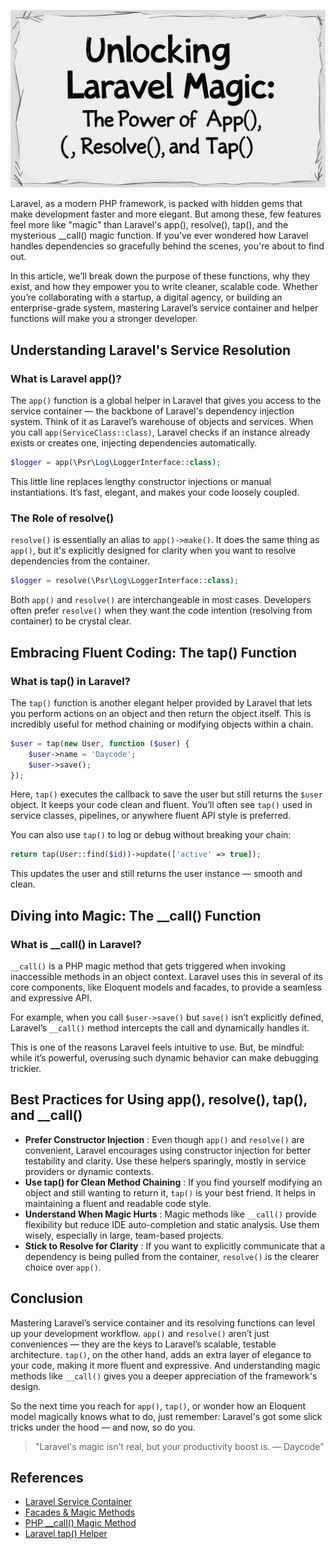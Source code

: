 <p align="center">
  <img src="https://github.com/dayCod/personal-article/blob/main/unlocking-laravel-magic-app-resolve-tap/image.jpg?raw=true" alt="Unlocking Laravel Magic: The Power of app(), resolve(), and tap()">
</p>

Laravel, as a modern PHP framework, is packed with hidden gems that make development faster and more elegant. But among these, few features feel more like "magic" than Laravel's app(), resolve(), tap(), and the mysterious __call() magic function. If you’ve ever wondered how Laravel handles dependencies so gracefully behind the scenes, you're about to find out.

In this article, we’ll break down the purpose of these functions, why they exist, and how they empower you to write cleaner, scalable code. Whether you’re collaborating with a startup, a digital agency, or building an enterprise-grade system, mastering Laravel’s service container and helper functions will make you a stronger developer.

## Understanding Laravel's Service Resolution

### What is Laravel app()?
The `app()` function is a global helper in Laravel that gives you access to the service container — the backbone of Laravel's dependency injection system. Think of it as Laravel’s warehouse of objects and services. When you call `app(ServiceClass::class)`, Laravel checks if an instance already exists or creates one, injecting dependencies automatically.

```php
$logger = app(\Psr\Log\LoggerInterface::class);
```

This little line replaces lengthy constructor injections or manual instantiations. It’s fast, elegant, and makes your code loosely coupled.

### The Role of resolve()
`resolve()` is essentially an alias to `app()->make()`. It does the same thing as `app()`, but it's explicitly designed for clarity when you want to resolve dependencies from the container.

```php
$logger = resolve(\Psr\Log\LoggerInterface::class);
```

Both `app()` and `resolve()` are interchangeable in most cases. Developers often prefer `resolve()` when they want the code intention (resolving from container) to be crystal clear.

## Embracing Fluent Coding: The tap() Function

### What is tap() in Laravel?
The `tap()` function is another elegant helper provided by Laravel that lets you perform actions on an object and then return the object itself. This is incredibly useful for method chaining or modifying objects within a chain.

```php
$user = tap(new User, function ($user) {
    $user->name = 'Daycode';
    $user->save();
});
```

Here, `tap()` executes the callback to save the user but still returns the `$user` object. It keeps your code clean and fluent. You’ll often see `tap()` used in service classes, pipelines, or anywhere fluent API style is preferred.

You can also use `tap()` to log or debug without breaking your chain:

```php
return tap(User::find($id))->update(['active' => true]);
```

This updates the user and still returns the user instance — smooth and clean.

## Diving into Magic: The __call() Function

### What is __call() in Laravel?

`__call()` is a PHP magic method that gets triggered when invoking inaccessible methods in an object context. Laravel uses this in several of its core components, like Eloquent models and facades, to provide a seamless and expressive API.

For example, when you call `$user->save()` but `save()` isn’t explicitly defined, Laravel’s `__call()` method intercepts the call and dynamically handles it.

This is one of the reasons Laravel feels intuitive to use. But, be mindful: while it’s powerful, overusing such dynamic behavior can make debugging trickier.

## Best Practices for Using app(), resolve(), tap(), and __call()
- **Prefer Constructor Injection** : Even though `app()` and `resolve()` are convenient, Laravel encourages using constructor injection for better testability and clarity. Use these helpers sparingly, mostly in service providers or dynamic contexts.
- **Use tap() for Clean Method Chaining** : If you find yourself modifying an object and still wanting to return it, `tap()` is your best friend. It helps in maintaining a fluent and readable code style.
- **Understand When Magic Hurts** : Magic methods like `__call()` provide flexibility but reduce IDE auto-completion and static analysis. Use them wisely, especially in large, team-based projects.
- **Stick to Resolve for Clarity** : If you want to explicitly communicate that a dependency is being pulled from the container, `resolve()` is the clearer choice over `app()`.

## Conclusion
Mastering Laravel’s service container and its resolving functions can level up your development workflow. `app()` and `resolve()` aren’t just conveniences — they are the keys to Laravel’s scalable, testable architecture. `tap()`, on the other hand, adds an extra layer of elegance to your code, making it more fluent and expressive. And understanding magic methods like `__call()` gives you a deeper appreciation of the framework's design.

So the next time you reach for `app()`, `tap()`, or wonder how an Eloquent model magically knows what to do, just remember: Laravel's got some slick tricks under the hood — and now, so do you.

> "Laravel's magic isn’t real, but your productivity boost is. — Daycode"

## References

- [Laravel Service Container](https://laravel.com/docs/11.x/container)
- [Facades & Magic Methods](https://laravel.com/docs/11.x/facades)
- [PHP __call() Magic Method](https://www.php.net/manual/en/language.oop5.overloading.php#object.call)
- [Laravel tap() Helper](https://laravel.com/docs/11.x/helpers#method-tap)

